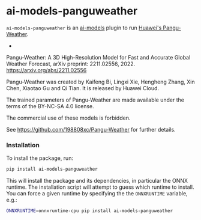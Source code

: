 # ai-models-panguweather

`ai-models-panguweather` is an [ai-models](https://github.com/ecmwf-lab/ai-models) plugin to run [Huawei's Pangu-Weather](https://github.com/198808xc/Pangu-Weather).

-

Pangu-Weather: A 3D High-Resolution Model for Fast and Accurate Global Weather Forecast, arXiv preprint: 2211.02556, 2022.
<https://arxiv.org/abs/2211.02556>

Pangu-Weather was created by Kaifeng Bi, Lingxi Xie, Hengheng Zhang, Xin Chen, Xiaotao Gu and Qi Tian. It is released by Huawei Cloud.

The trained parameters of Pangu-Weather are made available under the terms of the BY-NC-SA 4.0 license.

The commercial use of these models is forbidden.

See <https://github.com/198808xc/Pangu-Weather> for further details.

### Installation

To install the package, run:

```bash
pip install ai-models-panguweather
```

This will install the package and its dependencies, in particular the ONNX runtime. The installation script will attempt to guess which runtime to install. You can force a given runtime by specifying the the `ONNXRUNTIME` variable, e.g.:

```bash
ONNXRUNTIME=onnxruntime-cpu pip install ai-models-panguweather
```
